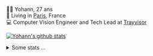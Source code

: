 <p>
  👨🏻 <bold>Yohann</bold>, 27 ans<br/>
  💼 Living in <a href="https://www.google.com/maps?q=paris">Paris</a>, France<br/>
  💻 Computer Vision Engineer and Tech Lead at <a href="https://trayvisor.com/">Trayvisor</a><br/>
</p>

<a href="https://github.com/anuraghazra/github-readme-stats"><img align="center" src="https://github-readme-stats-go94hl40s-yohann84l.vercel.app//api?username=yohann84L&show_icons=true&include_all_commits=true" alt="Yohann's github stats" /> </a>


<details>
  <summary>Some stats ...</summary><br/>
  

<!--START_SECTION:waka-->
![Code Time](http://img.shields.io/badge/Code%20Time-237%20hrs%203%20mins-blue)

![Profile Views](http://img.shields.io/badge/Profile%20Views-0-blue)

**🐱 My GitHub Data** 

> 🏆 1,234 Contributions in the Year 2022
 > 
> 📦 440.5 kB Used in GitHub's Storage 
 > 
> 🚫 Not Opted to Hire
 > 
> 📜 24 Public Repositories 
 > 
> 🔑 21 Private Repositories  
 > 
**I'm an Early 🐤** 

```text
🌞 Morning    314 commits    ████████░░░░░░░░░░░░░░░░░   32.17% 
🌆 Daytime    542 commits    ██████████████░░░░░░░░░░░   55.53% 
🌃 Evening    119 commits    ███░░░░░░░░░░░░░░░░░░░░░░   12.19% 
🌙 Night      1 commits      ░░░░░░░░░░░░░░░░░░░░░░░░░   0.1%

```
📅 **I'm Most Productive on Friday** 

```text
Monday       173 commits    ████░░░░░░░░░░░░░░░░░░░░░   17.73% 
Tuesday      178 commits    ████░░░░░░░░░░░░░░░░░░░░░   18.24% 
Wednesday    174 commits    ████░░░░░░░░░░░░░░░░░░░░░   17.83% 
Thursday     210 commits    █████░░░░░░░░░░░░░░░░░░░░   21.52% 
Friday       218 commits    █████░░░░░░░░░░░░░░░░░░░░   22.34% 
Saturday     14 commits     ░░░░░░░░░░░░░░░░░░░░░░░░░   1.43% 
Sunday       9 commits      ░░░░░░░░░░░░░░░░░░░░░░░░░   0.92%

```


📊 **This Week I Spent My Time On** 

```text
⌚︎ Time Zone: Europe/Paris

💬 Programming Languages: 
Python                   11 hrs 10 mins      ███████████████████░░░░░░   79.12% 
SQL                      1 hr 5 mins         ██░░░░░░░░░░░░░░░░░░░░░░░   7.72% 
YAML                     32 mins             █░░░░░░░░░░░░░░░░░░░░░░░░   3.82% 
HTTP Request             23 mins             ░░░░░░░░░░░░░░░░░░░░░░░░░   2.73% 
Text                     17 mins             ░░░░░░░░░░░░░░░░░░░░░░░░░   2.08%

🔥 Editors: 
PyCharm                  13 hrs 57 mins      ████████████████████████░   98.9% 
WebStorm                 9 mins              ░░░░░░░░░░░░░░░░░░░░░░░░░   1.1%

💻 Operating System: 
Mac                      14 hrs 7 mins       █████████████████████████   100.0%

```

**I Mostly Code in Python** 

```text
Python                   18 repos            ██████████████░░░░░░░░░░░   56.25% 
Java                     6 repos             ████░░░░░░░░░░░░░░░░░░░░░   18.75% 
JavaScript               2 repos             █░░░░░░░░░░░░░░░░░░░░░░░░   6.25% 
R                        2 repos             █░░░░░░░░░░░░░░░░░░░░░░░░   6.25% 
HTML                     1 repo              ░░░░░░░░░░░░░░░░░░░░░░░░░   3.12%

```



 Last Updated on 19/11/2022 01:57:27 UTC
<!--END_SECTION:waka-->
